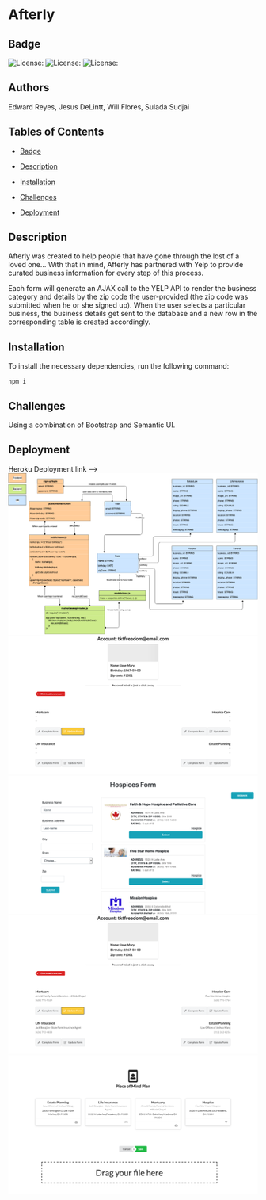 # Afterly

## Badge
![License: ](https://img.shields.io/badge/License-APACHE2.0-green)
![License: ](https://img.shields.io/badge/License-MIT-yellow)
![License: ](https://img.shields.io/badge/Licence-GPL-red)

## Authors
Edward Reyes, Jesus DeLintt, Will Flores, Sulada Sudjai

## Tables of Contents
* [Badge](#badge)

* [Description](#description)

* [Installation](#installation)

* [Challenges](#challenges)

* [Deployment](#Deployment)

## Description
Afterly was created to help people that have gone through the lost of a loved one… With that in mind, Afterly has partnered with Yelp to provide curated business information for every step of this process. 

Each form will generate an AJAX call to the YELP API to render the business category and details by the zip code the user-provided (the zip code was submitted when he or she signed up).
When the user selects a particular business, the business details get sent to the database and a new row in the corresponding table is created accordingly.


## Installation

To install the necessary dependencies, run the following command:

```
npm i
```

## Challenges
Using a combination of Bootstrap and Semantic UI. 


## Deployment
Heroku Deployment link -->
![UML](./assets/Afterly-UML.png)
![main](./assets/main.png)
![form](./assets/form.png)
![after-select](./assets/after-select.png)
![generate-doc](./assets/generate-doc.png)
